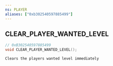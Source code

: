 ```yaml
---
ns: PLAYER
aliases: ["0xb302540597885499"]
---
```

## CLEAR_PLAYER_WANTED_LEVEL

```c
// 0xB302540597885499
void CLEAR_PLAYER_WANTED_LEVEL();
```

```
Clears the players wanted level immediately
```
